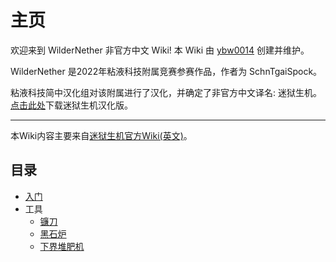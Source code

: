 # 主页

欢迎来到 WilderNether 非官方中文 Wiki! 本 Wiki 由 [ybw0014](https://github.com/ybw0014) 创建并维护。

WilderNether 是2022年粘液科技附属竞赛参赛作品，作者为 SchnTgaiSpock。

粘液科技简中汉化组对该附属进行了汉化，并确定了非官方中文译名: 迷狱生机。  
[点击此处](https://builds.guizhanss.net/SlimefunGuguProject/Wildernether/master)下载迷狱生机汉化版。

---

本Wiki内容主要来自[迷狱生机官方Wiki(英文)](https://github.com/SchnTgaiSpock/Wildernether/wiki)。

## 目录

- [入门](./Getting-Started)
- 工具
    - [镰刀](./Scythes)
    - [黑石炉](./Blackstone-Stove)
    - [下界堆肥机](./Nether-Composter)
